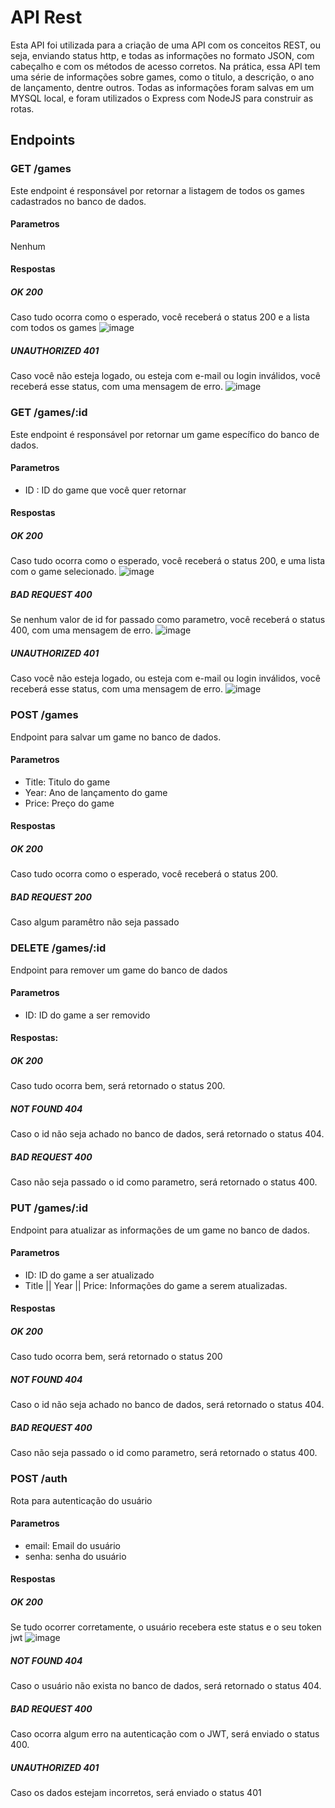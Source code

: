 # API Rest
 Esta API foi utilizada para a criação de uma API com os conceitos REST, ou seja, enviando status http, e todas as informações no formato JSON, com cabeçalho e com os métodos de acesso corretos. Na prática, essa API tem uma série de informações sobre games, como o titulo, a descrição, o ano de lançamento, dentre outros. Todas as informações foram salvas em um MYSQL local, e foram utilizados o Express com NodeJS para construir as rotas.
 
## Endpoints

### GET /games
Este endpoint é responsável por retornar a listagem de todos os games cadastrados no banco de dados.
#### Parametros
Nenhum
#### Respostas
##### OK 200
Caso tudo ocorra como o esperado, você receberá o status 200 e a lista com todos os games
![image](https://user-images.githubusercontent.com/77257498/147416286-9e7d2c50-a72b-4d33-9222-c077020fe4b1.png)
##### UNAUTHORIZED 401
Caso você não esteja logado, ou esteja com e-mail ou login inválidos, você receberá esse status, com uma mensagem de erro.
![image](https://user-images.githubusercontent.com/77257498/147416297-9060bb55-a76c-490a-b808-65526c8aa02b.png)

### GET /games/:id
Este endpoint é responsável por retornar um game específico do banco de dados.
#### Parametros
- ID : ID do game que você quer retornar
#### Respostas
##### OK 200
Caso tudo ocorra como o esperado, você receberá o status 200, e uma lista com o game selecionado.
![image](https://user-images.githubusercontent.com/77257498/147416375-2475ad31-ce84-490d-b237-53a53c05d4d0.png)
##### BAD REQUEST 400
Se nenhum valor de id for passado como parametro, você receberá o status 400, com uma mensagem de erro.
![image](https://user-images.githubusercontent.com/77257498/147416461-b0bc7e8f-238f-4c4f-97d6-92a97e3d3afd.png)
##### UNAUTHORIZED 401
Caso você não esteja logado, ou esteja com e-mail ou login inválidos, você receberá esse status, com uma mensagem de erro.
![image](https://user-images.githubusercontent.com/77257498/147416297-9060bb55-a76c-490a-b808-65526c8aa02b.png)

### POST /games
Endpoint para salvar um game no banco de dados.
#### Parametros
- Title: Titulo do game
- Year: Ano de lançamento do game
- Price: Preço do game
#### Respostas
##### OK 200
Caso tudo ocorra como o esperado, você receberá o status 200.
##### BAD REQUEST 200
Caso algum paramêtro não seja passado

### DELETE /games/:id
Endpoint para remover um game do banco de dados
#### Parametros
- ID: ID do game a ser removido
#### Respostas:
##### OK 200
Caso tudo ocorra bem, será retornado o status 200.
##### NOT FOUND 404
Caso o id não seja achado no banco de dados, será retornado o status 404.
##### BAD REQUEST 400
Caso não seja passado o id como parametro, será retornado o status 400.

### PUT /games/:id
Endpoint para atualizar as informações de um game no banco de dados.
#### Parametros
- ID: ID do game a ser atualizado
- Title || Year || Price: Informações do game a serem atualizadas.
#### Respostas
##### OK 200
Caso tudo ocorra bem, será retornado o status 200
##### NOT FOUND 404
Caso o id não seja achado no banco de dados, será retornado o status 404.
##### BAD REQUEST 400
Caso não seja passado o id como parametro, será retornado o status 400.

### POST /auth
Rota para autenticação do usuário
#### Parametros
- email: Email do usuário
- senha: senha do usuário
#### Respostas
##### OK 200
Se tudo ocorrer corretamente, o usuário recebera este status e o seu token jwt
![image](https://user-images.githubusercontent.com/77257498/147416696-2d40bf87-57e9-4a20-a92b-650d1f9f6a4d.png)
##### NOT FOUND 404
Caso o usuário não exista no banco de dados, será retornado o status 404.
##### BAD REQUEST 400
Caso ocorra algum erro na autenticação com o JWT, será enviado o status 400.
##### UNAUTHORIZED 401
Caso os dados estejam incorretos, será enviado o status 401
